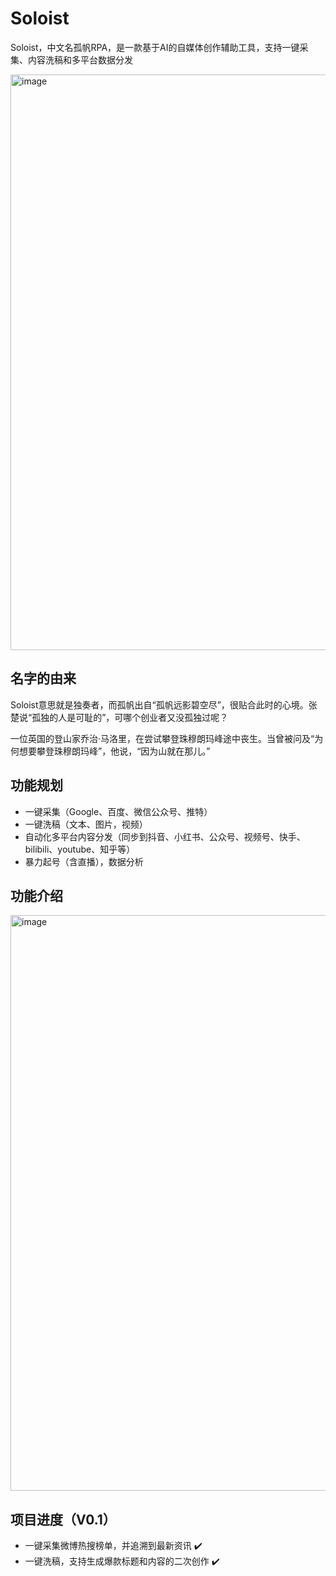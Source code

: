 # Soloist

Soloist，中文名孤帆RPA，是一款基于AI的自媒体创作辅助工具，支持一键采集、内容洗稿和多平台数据分发

<img width="921" alt="image" src="https://github.com/LinkedSea/Soloist/assets/16484499/741afd04-8932-41e2-9e35-ed7b37da2447">

## 名字的由来

Soloist意思就是独奏者，而孤帆出自“孤帆远影碧空尽”，很贴合此时的心境。张楚说“孤独的人是可耻的”，可哪个创业者又没孤独过呢？

一位英国的登山家乔治·马洛里，在尝试攀登珠穆朗玛峰途中丧生。当曾被问及“为何想要攀登珠穆朗玛峰”，他说，“因为山就在那儿。”

## 功能规划

* 一键采集（Google、百度、微信公众号、推特）
* 一键洗稿（文本、图片，视频） 
* 自动化多平台内容分发（同步到抖音、小红书、公众号、视频号、快手、bilibili、youtube、知乎等）
* 暴力起号（含直播），数据分析

## 功能介绍

<img width="921" alt="image" src="https://github.com/LinkedSea/Soloist/assets/16484499/2b858482-68be-45e6-bca9-12f3c35a7847">

## 项目进度（V0.1）

* 一键采集微博热搜榜单，并追溯到最新资讯 ✔️
* 一键洗稿，支持生成爆款标题和内容的二次创作 ✔️
